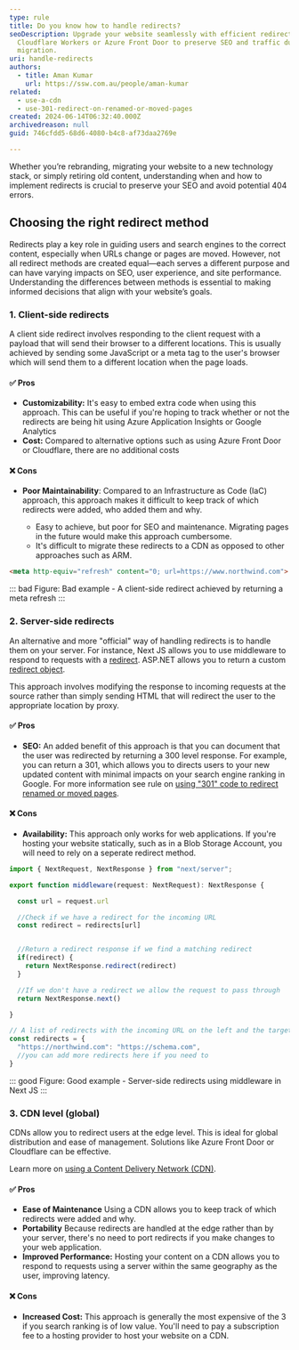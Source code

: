 ```yaml
---
type: rule
title: Do you know how to handle redirects?
seoDescription: Upgrade your website seamlessly with efficient redirects using
  Cloudflare Workers or Azure Front Door to preserve SEO and traffic during the
  migration.
uri: handle-redirects
authors:
  - title: Aman Kumar
    url: https://ssw.com.au/people/aman-kumar
related:
  - use-a-cdn
  - use-301-redirect-on-renamed-or-moved-pages
created: 2024-06-14T06:32:40.000Z
archivedreason: null
guid: 746cfdd5-68d6-4080-b4c8-af73daa2769e

---
```


Whether you’re rebranding, migrating your website to a new technology stack, or simply retiring old content, understanding when and how to implement redirects is crucial to preserve your SEO and avoid potential 404 errors.

<!--endintro-->

## Choosing the right redirect method

Redirects play a key role in guiding users and search engines to the correct content, especially when URLs change or pages are moved. However, not all redirect methods are created equal—each serves a different purpose and can have varying impacts on SEO, user experience, and site performance. Understanding the differences between methods is essential to making informed decisions that align with your website’s goals.

### 1. Client-side redirects

A client side redirect involves responding to the client request with a payload that will send their browser to a different locations. This is usually achieved by sending some JavaScript or a meta tag to the user's browser which will send them to a different location when the page loads.

#### ✅ Pros

* **Customizability:** It's easy to embed extra code when using this approach. This can be useful if you're hoping to track whether or not the redirects are being hit using Azure Application Insights or Google Analytics
* **Cost:** Compared to alternative options such as using Azure Front Door or Cloudflare, there are no additional costs

#### ❌ Cons

* **Poor Maintainability**: Compared to an Infrastructure as Code (IaC) approach, this approach makes it difficult to keep track of which redirects were added, who added them and why.

  * Easy to achieve, but poor for SEO and maintenance. Migrating pages in the future would make this approach cumbersome.
  * It's difficult to migrate these redirects to a CDN as opposed to other approaches such as ARM.

``` html
<meta http-equiv="refresh" content="0; url=https://www.northwind.com">
```

::: bad
Figure: Bad example - A client-side redirect achieved by returning a meta refresh
:::

### 2. Server-side redirects

An alternative and more "official" way of handling redirects is to handle them on your server. For instance, Next JS allows you to use middleware to respond to requests with a [redirect](https://nextjs.org/docs/app/building-your-application/routing/redirecting#nextresponseredirect-in-middleware). ASP.NET allows you to return a custom [redirect object](https://learn.microsoft.com/en-us/dotnet/api/system.web.httpresponse.redirect?view=netframework-4.8.1&WT.mc_id=DT-MVP-33518).

This approach involves modifying the response to incoming requests at the source rather than simply sending HTML that will redirect the user to the appropriate location by proxy.

#### ✅ Pros

* **SEO:** An added benefit of this approach is that you can document that the user was redirected by returning a 300 level response. For example, you can return a 301, which allows you to directs users to your new updated content with minimal impacts on your search engine ranking in Google. For more information see rule on [using "301" code to redirect renamed or moved pages](/use-301-redirect-on-renamed-or-moved-pages).

#### ❌ Cons

* **Availability:** This approach only works for web applications. If you're hosting your website statically, such as in a Blob Storage Account, you will need to rely on a seperate redirect method.

``` js
import { NextRequest, NextResponse } from "next/server";

export function middleware(request: NextRequest): NextResponse {

  const url = request.url

  //Check if we have a redirect for the incoming URL
  const redirect = redirects[url]


  //Return a redirect response if we find a matching redirect
  if(redirect) {
    return NextResponse.redirect(redirect)
  }

  //If we don't have a redirect we allow the request to pass through
  return NextResponse.next()

}

// A list of redirects with the incoming URL on the left and the target on the right
const redirects = {
  "https://northwind.com": "https://schema.com",
  //you can add more redirects here if you need to
}
```

::: good
Figure: Good example - Server-side redirects using middleware in Next JS
:::

### 3. CDN level (global)

CDNs allow you to redirect users at the edge level. This is ideal for global distribution and ease of management. Solutions like Azure Front Door or Cloudflare can be effective.

Learn more on [using a Content Delivery Network (CDN)](/use-a-cdn).

#### ✅ Pros

* **Ease of Maintenance** Using a CDN allows you to keep track of which redirects were added and why.
* **Portability** Because redirects are handled at the edge rather than by your server, there's no need to port redirects if you make changes to your web application.
* **Improved Performance:** Hosting your content on a CDN allows you to respond to requests using a server within the same geography as the user, improving latency.

#### ❌ Cons

* **Increased Cost:** This approach is generally the most expensive of the 3 if you search ranking is of low value. You'll need to pay a subscription fee to a hosting provider to host your website on a CDN.

